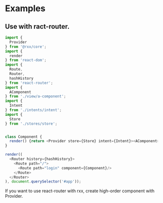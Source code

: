 # Examples

## Use with ract-router.

```typescript
import {
  Provider
} from '@rxx/core';
import {
  render
} from 'react-dom';
import {
  Route,
  Router,
  hashHistory
} from 'react-router';
import {
  AComponent
} from './view/a-component';
import {
  Intent
} from './intents/intent';
import {
  Store
} from './stores/store';


class Component {
  render() {return <Provider store={Store} intent={Intent}><AComponent></Provider>}
}

render((
  <Router history={hashHistory}>
    <Route path="/">
      <Route path="login" component={Component}/>
    </Route>
  </Router>
), document.querySelector('#app'));
```

If you want to use react-router with rxx, create high-order component with Provider.
